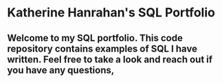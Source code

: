 # Katherine Hanrahan's SQL Portfolio

## Welcome to my SQL portfolio. This code repository contains examples of SQL I have written. Feel free to take a look and reach out if you have any questions,
